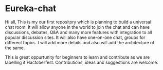 # Eureka-chat

Hi all,
       This is my our first repository which is planning to build a universal chat room. It will allow anyone in the world to join the chat and can have discussions, debates, Q&A and many more features with integration to all popular discussion sites. It will also have one-on-one chat, groups for different topics. I will add more details and also will add the architecture of the same.
       
This is great oppurtunity for beginners to learn and contribute as we are labelling it Hactoberfest. Contributions, ideas and suggestions are welcome.
